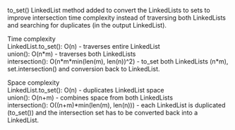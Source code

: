 to_set() LinkedList method added to convert the LinkedLists to sets to improve intersection time complexity instead of 
traversing both LinkedLists and searching for duplicates (in the output LinkedList). 

Time complexity\
LinkedList.to_set(): O(n) - traverses entire LinkedList\
union(): O(n\*m) - traverses both LinkedLists\
intersection(): O(n\*m\*min(len(m), len(n))^2) - to_set both LinkedLists (n*m), set.intersection() and conversion back 
to LinkedList.

Space complexity\
LinkedList.to_set(): O(n) - duplicates LinkedList space\
union(): O(n+m) - combines space from both LinkedLists\
intersection(): O((n+m)\*min(len(m), len(n))) - each LinkedList is duplicated (to_set()) and the intersection set 
has to be converted back into a LinkedList.